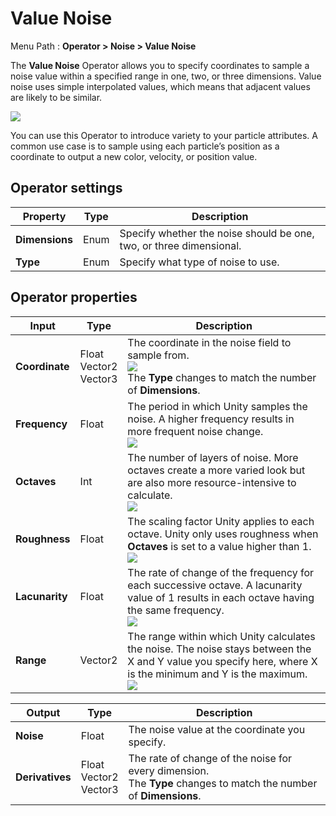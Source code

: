 # Value Noise

Menu Path : **Operator > Noise > Value Noise**

The **Value Noise** Operator allows you to specify coordinates to sample a noise value within a specified range in one, two, or three dimensions. Value noise uses simple interpolated values, which means that adjacent values are likely to be similar.

![](Images/Operator-ValueNoiseAnimation.gif)

You can use this Operator to introduce variety to your particle attributes. A common use case is to sample using each particle’s position as a coordinate to output a new color, velocity, or position value.

## Operator settings

| **Property**   | **Type** | **Description**                                              |
| -------------- | -------- | ------------------------------------------------------------ |
| **Dimensions** | Enum     | Specify whether the noise should be one, two, or three dimensional. |
| **Type**       | Enum     | Specify what type of noise to use.                           |

## Operator properties

| **Input**      | **Type**                      | **Description**                                              |
| -------------- | ----------------------------- | ------------------------------------------------------------ |
| **Coordinate** | Float<br/>Vector2<br/>Vector3 | The coordinate in the noise field to sample from.<br/>![](Images/Operator-ValueNoiseCoordinate.gif) <br/>The **Type** changes to match the number of **Dimensions**. |
| **Frequency**  | Float                         | The period in which Unity samples the noise. A higher frequency results in more frequent noise change.<br/>![](Images/Operator-ValueNoiseFrequency.gif) |
| **Octaves**    | Int                           | The number of layers of noise. More octaves create a more varied look but are also more resource-intensive to calculate.<br/>![](Images/Operator-ValueNoiseOctaves.gif) |
| **Roughness**  | Float                         | The scaling factor Unity applies to each octave. Unity only uses roughness when **Octaves** is set to a value higher than 1.<br/>![](Images/Operator-ValueNoiseRoughness.gif) |
| **Lacunarity** | Float                         | The rate of change of the frequency for each successive octave. A lacunarity value of 1 results in each octave having the same frequency.<br/>![](Images/Operator-ValueNoiseLacunarity.gif) |
| **Range**      | Vector2                       | The range within which Unity calculates the noise. The noise stays between the X and Y value you specify here, where X is the minimum and Y is the maximum.<br/>![](Images/Operator-ValueNoiseRange.gif) |

| **Output**      | **Type**                      | **Description**                                              |
| --------------- | ----------------------------- | ------------------------------------------------------------ |
| **Noise**       | Float                         | The noise value at the coordinate you specify.               |
| **Derivatives** | Float<br/>Vector2<br/>Vector3 | The rate of change of the noise for every dimension.<br/>The **Type** changes to match the number of **Dimensions**. |
